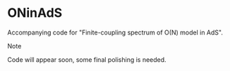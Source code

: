 # ONinAdS

Accompanying code for "Finite-coupling spectrum of O(N) model in AdS".

> [!NOTE]
> Code will appear soon, some final polishing is needed.
